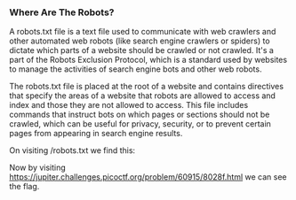 ### Where Are The Robots?

A robots.txt file is a text file used to communicate with web crawlers and other automated web robots (like search engine crawlers or spiders) to dictate which parts of a website should be crawled or not crawled. It's a part of the Robots Exclusion Protocol, which is a standard used by websites to manage the activities of search engine bots and other web robots.


The robots.txt file is placed at the root of a website and contains directives that specify the areas of a website that robots are allowed to access and index and those they are not allowed to access. This file includes commands that instruct bots on which pages or sections should not be crawled, which can be useful for privacy, security, or to prevent certain pages from appearing in search engine results.

On visiting /robots.txt we find this:




Now by visiting https://jupiter.challenges.picoctf.org/problem/60915/8028f.html we can see the flag. 